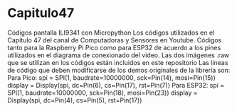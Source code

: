 # Capitulo47
Códigos pantalla ILI9341 con Micropython
Los códigos utilizados en el Capítulo 47 del canal de Computadoras y Sensores en Youtube.
Códigos tanto para la Raspberry Pi Pico como para ESP32 de acuerdo a los pines utilizados en el diagrama de conexionado del video.
Las dos imágenes .raw que se utilizan en los códigos están incluidos en este repositorio
Las líneas de código que deben modificarse de los demos originales de la librería son:
Para Pico:
spi = SPI(1, baudrate=10000000, sck=Pin(14), mosi=Pin(15))
display = Display(spi, dc=Pin(6), cs=Pin(17), rst=Pin(7))
Para ESP32:
spi = SPI(1, baudrate=10000000, sck=Pin(18), mosi=Pin(23))
display = Display(spi, dc=Pin(4), cs=Pin(5), rst=Pin(17))
